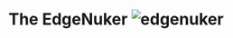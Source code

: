 # The EdgeNuker ![edgenuker](https://github.com/FaserGer853/EdgeNuker/assets/90092906/9ef0a9cb-62ad-40b3-bdc5-f2c98b367c72)
